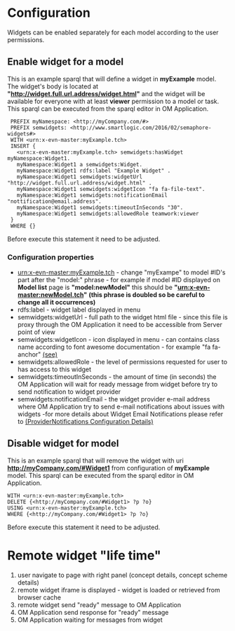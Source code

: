 
# Configuration
  Widgets can be enabled separately for each model according to the user permissions.  
  
## Enable widget for a model  
  This is an example sparql that will define a widget in __myExample__ model. 
  The widget's body is located at __"http://widget.full.url.address/widget.html"__ 
  and the widget will be available for everyone with at least __viewer__ permission 
  to a model or task.
  This sparql can be executed from the sparql editor in OM Application.
  
 ```
  PREFIX myNamespace: <http://myCompany.com/#> 
  PREFIX semwidgets: <http://www.smartlogic.com/2016/02/semaphore-widgets#> 
  WITH <urn:x-evn-master:myExample.tch> 
  INSERT {
    <urn:x-evn-master:myExample.tch> semwidgets:hasWidget myNamespace:Widget1.   
    myNamespace:Widget1 a semwidgets:Widget.
    myNamespace:Widget1 rdfs:label "Example Widget" .
    myNamespace:Widget1 semwidgets:widgetUrl "http://widget.full.url.address/widget.html" .
    myNamespace:Widget1 semwidgets:widgetIcon "fa fa-file-text".
    myNamespace:Widget1 semwidgets:notificationEmail "nottification@email.address".
    myNamespace:Widget1 semwidgets:timeoutInSeconds "30".
    myNamespace:Widget1 semwidgets:allowedRole teamwork:viewer 
  }
  WHERE {}
```
  Before execute this statement it need to be adjusted.  
    
### Configuration properties
- <urn:x-evn-master:myExample.tch> - change "myExampe" to model #ID's part after
 the "model:" phrase - for example if model #ID displayed on __Model list__ page is 
 __"model:newModel"__ this should be __"<urn:x-evn-master:newModel.tch>"__ 
 __(this phrase is doubled so be careful to change all it occurrences)__ 
- rdfs:label - widget label displayed in menu
- semwidgets:widgetUrl - full path to the widget html file - since this file is 
proxy through the OM Application it need to be accessible from Server point of view
- semwidgets:widgetIcon - icon displayed in menu - can contains class name 
according to font awesome documentation - for example "fa fa-anchor" [(see)](https://fortawesome.github.io/Font-Awesome/icons/)
- semwidgets:allowedRole - the level of permissions requested for user to has 
access to this widget
- semwidgets:timeoutInSeconds - the amount of time (in seconds) 
the OM Application will wait for ready message from widget before try to send 
notification to widget provider 
- semwidgets:notificationEmail - the widget provider e-mail address where 
OM Application try to send e-mail notifications about issues with widgets 
-for more details about Widget Email Notifications please refer to [(ProviderNotifications Configuration Details)](ProviderNotifications.md)

## Disable widget for model
  This is an example sparql that will remove the widget with uri __http://myCompany.com/#Widget1__
   from configuration of __myExample__ model. 
  This sparql can be executed from the sparql editor in OM Application.

    WITH <urn:x-evn-master:myExample.tch>
    DELETE {<http://myCompany.com/#Widget1> ?p ?o}
    USING <urn:x-evn-master:myExample.tch>
    WHERE {<http://myCompany.com/#Widget1> ?p ?o}
  
  Before execute this statement it need to be adjusted.  

# Remote widget "life time"
  1. user navigate to page with right panel (concept details, concept scheme details)
  1. remote widget iframe is displayed - widget is loaded or retrieved from browser cache
  1. remote widget send "ready" message to OM Application
  1. OM Application send response for "ready" message
  1. OM Application waiting for messages from widget
 
